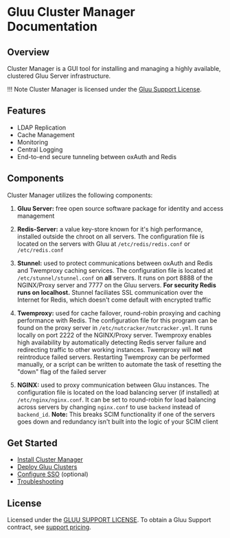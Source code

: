 # Gluu Cluster Manager Documentation
## Overview
Cluster Manager is a GUI tool for installing and managing a highly available, clustered Gluu Server infrastructure. 

!!! Note
    Cluster Manager is licensed under the [Gluu Support License](https://github.com/GluuFederation/cluster-mgr/blob/master/LICENSE). 

## Features

- LDAP Replication   
- Cache Management   
- Monitoring    
- Central Logging      
- End-to-end secure tunneling between oxAuth and Redis

## Components

Cluster Manager utilizes the following components:

1. **Gluu Server:** free open source software package for identity and access management 

1. **Redis-Server:** a value key-store known for it's high performance, installed outside the chroot on all servers. The configuration file is located on the servers with Gluu at `/etc/redis/redis.conf` or `/etc/redis.conf`

1. **Stunnel:** used to protect communications between oxAuth and Redis and Twemproxy caching services. The configuration file is located at `/etc/stunnel/stunnel.conf` on **all** servers. It runs on port 8888 of the NGINX/Proxy server and 7777 on the Gluu servers. **For security Redis runs on localhost.** Stunnel faciliates SSL communication over the Internet for Redis, which doesn't come default with encrypted traffic

1. **Twemproxy:** used for cache failover, round-robin proxying and caching performance with Redis. The configuration file for this program can be found on the proxy server in `/etc/nutcracker/nutcracker.yml`. It runs locally on port 2222 of the NGINX/Proxy server. Twemproxy enables high availability by automatically detecting Redis server failure and redirecting traffic to other working instances. Twemproxy will **not** reintroduce failed servers. Restarting Twemproxy can be performed manually, or a script can be written to automate the task of resetting the "down" flag of the failed server

1. **NGINX:** used to proxy communication between Gluu instances. The configuration file is located on the load balancing server (if installed) at `/etc/nginx/nginx.conf`. It can be set to round-robin for load balancing across servers by changing `nginx.conf` to use `backend` instead of `backend_id`. **Note:** This breaks SCIM functionality if one of the servers goes down and redundancy isn't built into the logic of your SCIM client

## Get Started
- [Install Cluster Manager](./installation/index.md)   
- [Deploy Gluu Clusters](./deploy/index.md)
- [Configure SSO](./authentication/index.md) (optional)
- [Troubleshooting](./troubleshooting/index.md)

## License
Licensed under the [GLUU SUPPORT LICENSE](https://github.com/GluuFederation/cluster-mgr/blob/master/LICENSE). To obtain a Gluu Support contract, see [support pricing](https://gluu.org/pricing). 




